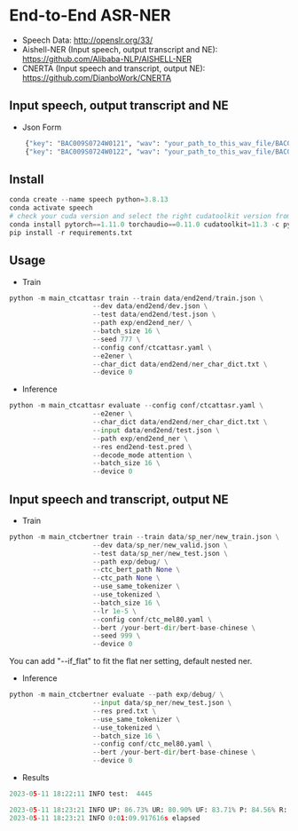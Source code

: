 # End-to-End ASR-NER
* Speech Data: http://openslr.org/33/
* Aishell-NER (Input speech, output transcript and NE): https://github.com/Alibaba-NLP/AISHELL-NER
* CNERTA (Input speech and transcript, output NE): https://github.com/DianboWork/CNERTA

## Input speech, output transcript and NE
* Json Form
```python
    {"key": "BAC009S0724W0121", "wav": "your_path_to_this_wav_file/BAC009S0724W0121.wav", "txt": "广州市房地产中介协会分析", "ner_txt": "<广州市房地产中介协会>分析", "bio_lst": ["B-ORG", "I-ORG", "I-ORG", "I-ORG", "I-ORG", "I-ORG", "I-ORG", "I-ORG", "I-ORG", "I-ORG", "O", "O"]}
    {"key": "BAC009S0724W0122", "wav": "your_path_to_this_wav_file/BAC009S0724W0122.wav", "txt": "广州市房地产中介协会还表示", "ner_txt": "<广州市房地产中介协会>还表示", "bio_lst": ["B-ORG", "I-ORG", "I-ORG", "I-ORG", "I-ORG", "I-ORG", "I-ORG", "I-ORG", "I-ORG", "I-ORG", "O", "O", "O"]}
```

## Install
```python
conda create --name speech python=3.8.13
conda activate speech
# check your cuda version and select the right cudatoolkit version from https://pytorch.org/get-started/previous-versions/
conda install pytorch==1.11.0 torchaudio==0.11.0 cudatoolkit=11.3 -c pytorch
pip install -r requirements.txt
```

## Usage

* Train
```python
python -m main_ctcattasr train --train data/end2end/train.json \
                     --dev data/end2end/dev.json \
                     --test data/end2end/test.json \
                     --path exp/end2end_ner/ \
                     --batch_size 16 \
                     --seed 777 \
                     --config conf/ctcattasr.yaml \
                     --e2ener \
                     --char_dict data/end2end/ner_char_dict.txt \
                     --device 0
```
* Inference
```python
python -m main_ctcattasr evaluate --config conf/ctcattasr.yaml \
                     --e2ener \
                     --char_dict data/end2end/ner_char_dict.txt \
                     --input data/end2end/test.json \
                     --path exp/end2end_ner \
                     --res end2end-test.pred \
                     --decode_mode attention \
                     --batch_size 16 \
                     --device 0
```

## Input speech and transcript, output NE
* Train
```python
python -m main_ctcbertner train --train data/sp_ner/new_train.json \
                     --dev data/sp_ner/new_valid.json \
                     --test data/sp_ner/new_test.json \
                     --path exp/debug/ \
                     --ctc_bert_path None \
                     --ctc_path None \
                     --use_same_tokenizer \
                     --use_tokenized \
                     --batch_size 16 \
                     --lr 1e-5 \
                     --config conf/ctc_mel80.yaml \
                     --bert /your-bert-dir/bert-base-chinese \
                     --seed 999 \
                     --device 0
```
You can add "--if_flat" to fit the flat ner setting, default nested ner.

* Inference
```python
python -m main_ctcbertner evaluate --path exp/debug/ \
                     --input data/sp_ner/new_test.json \
                     --res pred.txt \
                     --use_same_tokenizer \
                     --use_tokenized \
                     --batch_size 16 \
                     --config conf/ctc_mel80.yaml \
                     --bert /your-bert-dir/bert-base-chinese \
                     --device 0

```

* Results
```python
2023-05-11 18:22:11 INFO test:  4445

2023-05-11 18:23:21 INFO UP: 86.73% UR: 80.90% UF: 83.71% P: 84.56% R: 78.88% F: 81.62%
2023-05-11 18:23:21 INFO 0:01:09.917616s elapsed
```